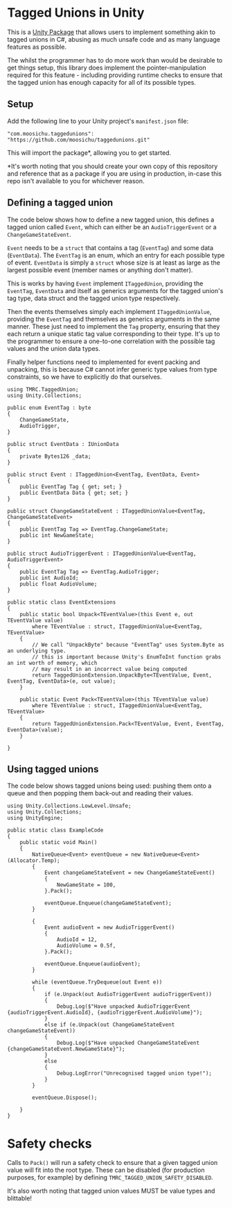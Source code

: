 # Tagged Unions in Unity

This is a [Unity Package](https://docs.unity3d.com/Manual/PackagesList.html) that allows users to implement something akin to tagged unions in C#, abusing as much unsafe code and as many language features as possible.

The whilst the programmer has to do more work than would be desirable to get things setup, this library does implement the pointer-manipulation required for this feature - including providing runtime checks to ensure that the tagged union has enough capacity for all of its possible types.

## Setup

Add the following line to your Unity project's `manifest.json` file:

```
"com.moosichu.taggedunions": "https://github.com/moosichu/taggedunions.git"
```

This will import the package*, allowing you to get started.

*It's worth noting that you should create your own copy of this repository and reference that as a package if you are using in production, in-case this repo isn't available to you for whichever reason.

## Defining a tagged union

The code below shows how to define a new tagged union, this defines a tagged union called `Event`, which can either be an `AudioTriggerEvent` or a `ChangeGameStateEvent`.

`Event` needs to be a `struct` that contains a tag (`EventTag`) and some data (`EventData`). The `EventTag` is an enum, which an entry for each possible type of event. `EventData` is simply a `struct` whose size is at least as large as the largest possible event (member names or anything don't matter).

This is works by having `Event` implement `ITaggedUnion`, providing the `EventTag`, `EventData` and itself as generics arguments for the tagged union's tag type, data struct and the tagged union type respectively.

Then the events themselves simply each implement `ITaggedUnionValue`, providing the `EventTag` and themselves as generics arguments in the same manner. These just need to implement the `Tag` property, ensuring that they each return a unique static tag value corresponding to their type. It's up to the programmer to ensure a one-to-one correlation with the possible tag values and the union data types.

Finally helper functions need to implemented for event packing and unpacking, this is because C# cannot infer generic type values from type constraints, so we have to explicitly do that ourselves.

```CSharp
using TMRC.TaggedUnion;
using Unity.Collections;

public enum EventTag : byte
{
    ChangeGameState,
    AudioTrigger,
}

public struct EventData : IUnionData
{
    private Bytes126 _data;
}

public struct Event : ITaggedUnion<EventTag, EventData, Event>
{
    public EventTag Tag { get; set; }
    public EventData Data { get; set; }
}

public struct ChangeGameStateEvent : ITaggedUnionValue<EventTag, ChangeGameStateEvent>
{
    public EventTag Tag => EventTag.ChangeGameState;
    public int NewGameState;
}

public struct AudioTriggerEvent : ITaggedUnionValue<EventTag, AudioTriggerEvent>
{
    public EventTag Tag => EventTag.AudioTrigger;
    public int AudioId;
    public float AudioVolume;
}

public static class EventExtensions
{
    public static bool Unpack<TEventValue>(this Event e, out TEventValue value)
        where TEventValue : struct, ITaggedUnionValue<EventTag, TEventValue>
    {
        // We call "UnpackByte" because "EventTag" uses System.Byte as an underlying type.
        // this is important because Unity's EnumToInt function grabs an int worth of memory, which
        // may result in an incorrect value being computed
        return TaggedUnionExtension.UnpackByte<TEventValue, Event, EventTag, EventData>(e, out value);
    }

    public static Event Pack<TEventValue>(this TEventValue value)
        where TEventValue : struct, ITaggedUnionValue<EventTag, TEventValue>
    {
        return TaggedUnionExtension.Pack<TEventValue, Event, EventTag, EventData>(value);
    }

}
```

## Using tagged unions

The code below shows tagged unions being used: pushing them onto a queue and
then popping them back-out and reading their values.

```CSharp
using Unity.Collections.LowLevel.Unsafe;
using Unity.Collections;
using UnityEngine;

public static class ExampleCode
{
    public static void Main()
    {
        NativeQueue<Event> eventQueue = new NativeQueue<Event>(Allocator.Temp);
        {
            Event changeGameStateEvent = new ChangeGameStateEvent()
            {
                NewGameState = 100,
            }.Pack();

            eventQueue.Enqueue(changeGameStateEvent);
        }

        {
            Event audioEvent = new AudioTriggerEvent()
            {
                AudioId = 12,
                AudioVolume = 0.5f,
            }.Pack();

            eventQueue.Enqueue(audioEvent);
        }

        while (eventQueue.TryDequeue(out Event e))
        {
            if (e.Unpack(out AudioTriggerEvent audioTriggerEvent))
            {
                Debug.Log($"Have unpacked AudioTriggerEvent {audioTriggerEvent.AudioId}, {audioTriggerEvent.AudioVolume}");
            }
            else if (e.Unpack(out ChangeGameStateEvent changeGameStateEvent))
            {
                Debug.Log($"Have unpacked ChangeGameStateEvent {changeGameStateEvent.NewGameState}");
            }
            else
            {
                Debug.LogError("Unrecognised tagged union type!");
            }
        }

        eventQueue.Dispose();

    }
}
```

# Safety checks

Calls to `Pack()` will run a safety check to ensure that a given tagged union value will fit into the root type. These can be disabled (for production purposes, for example) by defining `TMRC_TAGGED_UNION_SAFETY_DISABLED`.

It's also worth noting that tagged union values MUST be value types and blittable!
